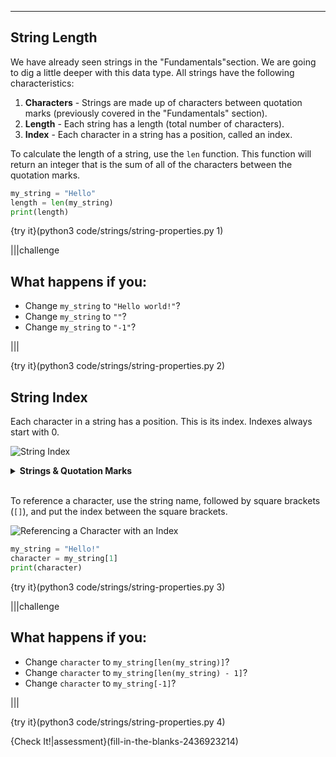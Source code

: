 ----------

## String Length

We have already seen strings in the "Fundamentals"section. We are going to dig a little deeper with this data type. All strings have the following characteristics:

1) **Characters** - Strings are made up of characters between quotation marks (previously covered in the "Fundamentals" section).
2) **Length** - Each string has a length (total number of characters).
3) **Index** - Each character in a string has a position, called an index.

 To calculate the length of a string, use the `len` function. This function will return an integer that is the sum of all of the characters between the quotation marks.

```python
my_string = "Hello"
length = len(my_string)
print(length)
```

{try it}(python3 code/strings/string-properties.py 1)

|||challenge
## What happens if you:
* Change `my_string` to `"Hello world!"`?
* Change `my_string` to `""`?
* Change `my_string` to `"-1"`?

|||

{try it}(python3 code/strings/string-properties.py 2)

## String Index

Each character in a string has a position. This is its index. Indexes always start with 0.

![String Index](.guides/images/string-and-index.png)

<details>
  <summary><strong>Strings & Quotation Marks</strong></summary>
  Quotation marks are required to declare the value of a string. However, quotation marks are not a part of the string itself. That is why quotation marks are not counted with the <code>len</code> function and why they do not have an index.
</details><br>

To reference a character, use the string name, followed by square brackets (`[]`), and put the index between the square brackets.

![Referencing a Character with an Index](.guides/images/using-string-index.png)

```python
my_string = "Hello!"
character = my_string[1]
print(character)
```

{try it}(python3 code/strings/string-properties.py 3)

|||challenge
## What happens if you:
* Change `character` to `my_string[len(my_string)]`?
* Change `character` to `my_string[len(my_string) - 1]`?
* Change `character` to `my_string[-1]`?

|||

{try it}(python3 code/strings/string-properties.py 4)

{Check It!|assessment}(fill-in-the-blanks-2436923214)

